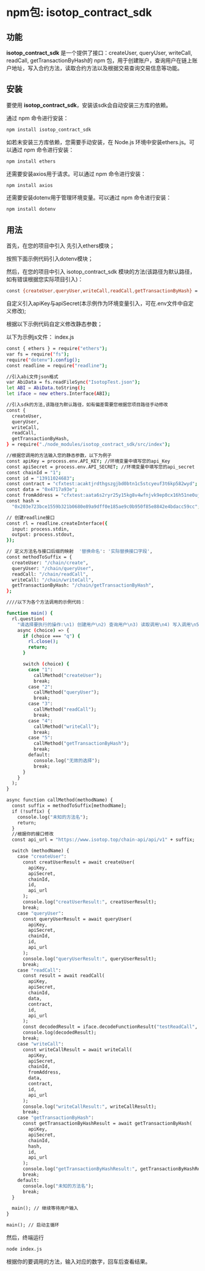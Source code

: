 # npm包: isotop_contract_sdk

## 功能

**isotop_contract_sdk** 是一个提供了接口：createUser, queryUser, writeCall, readCall, getTransactionByHash的 npm 包，用于创建账户，查询用户在链上账户地址，写入合约方法，读取合约方法以及根据交易查询交易信息等功能。

## 安装

要使用 **isotop_contract_sdk**，安装该sdk会自动安装三方库的依赖。

通过 npm 命令进行安装：
```bash
npm install isotop_contract_sdk
```

如若未安装三方库依赖，您需要手动安装，在 Node.js 环境中安装ethers.js。可以通过 npm 命令进行安装：
```bash
npm install ethers
```
还需要安装axios用于请求。可以通过 npm 命令进行安装：
```bash
npm install axios
```
还需要安装dotenv用于管理环境变量。可以通过 npm 命令进行安装：
```bash
npm install dotenv
```


## 用法
首先，在您的项目中引入 先引入ethers模块；

按照下面示例代码引入dotenv模块；

然后，在您的项目中引入 isotop_contract_sdk 模块的方法(该路径为默认路径，如有错误根据您实际项目引入)：
```bash
const {createUser,queryUser,writeCall,readCall,getTransactionByHash} = require("./node_modules/isotop_contract_sdk/src/index");
```

自定义引入apiKey与apiSecret(本示例作为环境变量引入，可在.env文件中自定义修改);

根据以下示例代码自定义修改静态参数；

以下为示例js文件：
index.js
```bash
const { ethers } = require("ethers");
var fs = require("fs");
require("dotenv").config();
const readline = require("readline");

//引入abi文件json格式
var AbiData = fs.readFileSync("IsotopTest.json");
let ABI = AbiData.toString();
let iface = new ethers.Interface(ABI);

//引入sdk的方法,该路径为默认路径，如有偏差需要您根据您项目路径手动修改
const {
  createUser,
  queryUser,
  writeCall,
  readCall,
  getTransactionByHash,
} = require("./node_modules/isotop_contract_sdk/src/index");

//根据您调用的方法输入您的静态参数，以下为例子
const apiKey = process.env.API_KEY; //环境变量中填写您的api_Key
const apiSecret = process.env.API_SECRET; //环境变量中填写您的api_secret
const chainId = "1";
const id = "13911024683";
const contract = "cfxtest:acaktjrdthgszgjbd0btn1c5stcyeuf3t6kp582wyd";
const data = "0x4717a93e";
const fromAddress = "cfxtest:aata6s2ryr25y15kg8v4wfnjvk9ep0cx16h51ne0uj";
const hash =
  "0x203e723bce1559b321b0680e89a9dff0e185ae9c0b950f85e8842e4bdacc59cc";

// 创建readline接口
const rl = readline.createInterface({
  input: process.stdin,
  output: process.stdout,
});

// 定义方法名与接口后缀的映射  '替换命名': '实际替换接口字段',
const methodToSuffix = {
  createUser: "/chain/create",
  queryUser: "/chain/queryUser",
  readCall: "/chain/readCall",
  writeCall: "/chain/writeCall",
  getTransactionByHash: "/chain/getTransactionByHash",
};

////以下为各个方法调用的示例代码：

function main() {
  rl.question(
    "请选择要执行的操作:\n1) 创建用户\n2) 查询用户\n3) 读取调用\n4) 写入调用\n5) 查询交易\nq) 退出\n\n",
    async (choice) => {
      if (choice === "q") {
        rl.close();
        return;
      }

      switch (choice) {
        case "1":
          callMethod("createUser");
          break;
        case "2":
          callMethod("queryUser");
          break;
        case "3":
          callMethod("readCall");
          break;
        case "4":
          callMethod("writeCall");
          break;
        case "5":
          callMethod("getTransactionByHash");
          break;
        default:
          console.log("无效的选择");
          break;
      }
    }
  );
}

async function callMethod(methodName) {
  const suffix = methodToSuffix[methodName];
  if (!suffix) {
    console.log("未知的方法名");
    return;
  }
  //根据你的接口修改
  const api_url = "https://www.isotop.top/chain-api/api/v1" + suffix;

  switch (methodName) {
    case "createUser":
      const creatUserResult = await createUser(
        apiKey,
        apiSecret,
        chainId,
        id,
        api_url
      );
      console.log("creatUserResult:", creatUserResult);
      break;
    case "queryUser":
      const queryUserResult = await queryUser(
        apiKey,
        apiSecret,
        chainId,
        id,
        api_url
      );
      console.log("queryUserResult:", queryUserResult);
      break;
    case "readCall":
      const result = await readCall(
        apiKey,
        apiSecret,
        chainId,
        data,
        contract,
        id,
        api_url
      );
      const decodedResult = iface.decodeFunctionResult("testReadCall", result);
      console.log(decodedResult);
      break;
    case "writeCall":
      const writeCallResult = await writeCall(
        apiKey,
        apiSecret,
        chainId,
        fromAddress,
        data,
        contract,
        id,
        api_url
      );
      console.log("writeCallResult:", writeCallResult);
      break;
    case "getTransactionByHash":
      const getTransactionByHashResult = await getTransactionByHash(
        apiKey,
        apiSecret,
        chainId,
        hash,
        id,
        api_url
      );
      console.log("getTransactionByHashResult:", getTransactionByHashResult);
      break;
    default:
      console.log("未知的方法名");
      break;
  }

  main(); // 继续等待用户输入
}

main(); // 启动主循环

```

然后，终端运行
```bash
node index.js
```

根据你的要调用的方法，输入对应的数字，回车后查看结果。



